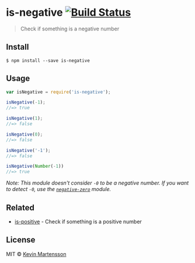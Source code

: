 # is-negative [![Build Status](https://travis-ci.org/kevva/is-negative.svg?branch=master)](https://travis-ci.org/kevva/is-negative)

> Check if something is a negative number


## Install

```
$ npm install --save is-negative
```


## Usage

```js
var isNegative = require('is-negative');

isNegative(-1);
//=> true

isNegative(1);
//=> false

isNegative(0);
//=> false

isNegative('-1');
//=> false

isNegative(Number(-1))
//=> true
```

_Note: This module doesn't consider `-0` to be a negative number. If you want to detect `-0`, use the [`negative-zero`](https://github.com/sindresorhus/negative-zero) module._


## Related

- [is-positive](https://github.com/kevva/is-positive) - Check if something is a positive number


## License

MIT © [Kevin Martensson](http://github.com/kevva)
